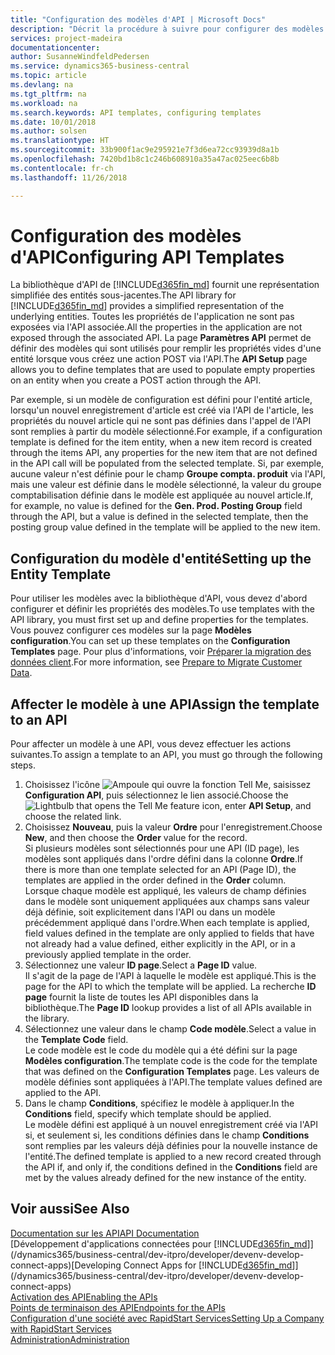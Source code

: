 ```yaml
---
title: "Configuration des modèles d'API | Microsoft Docs"
description: "Décrit la procédure à suivre pour configurer des modèles d'API pour Dynamics 365 Business Central."
services: project-madeira
documentationcenter: 
author: SusanneWindfeldPedersen
ms.service: dynamics365-business-central
ms.topic: article
ms.devlang: na
ms.tgt_pltfrm: na
ms.workload: na
ms.search.keywords: API templates, configuring templates
ms.date: 10/01/2018
ms.author: solsen
ms.translationtype: HT
ms.sourcegitcommit: 33b900f1ac9e295921e7f3d6ea72cc93939d8a1b
ms.openlocfilehash: 7420bd1b8c1c246b608910a35a47ac025eec6b8b
ms.contentlocale: fr-ch
ms.lasthandoff: 11/26/2018

---
```


# <a name="configuring-api-templates"></a><span data-ttu-id="4f800-103">Configuration des modèles d'API</span><span class="sxs-lookup"><span data-stu-id="4f800-103">Configuring API Templates</span></span>
<span data-ttu-id="4f800-104">La bibliothèque d'API de [!INCLUDE[d365fin_md](includes/d365fin_md.md)] fournit une représentation simplifiée des entités sous-jacentes.</span><span class="sxs-lookup"><span data-stu-id="4f800-104">The API library for [!INCLUDE[d365fin_md](includes/d365fin_md.md)] provides a simplified representation of the underlying entities.</span></span> <span data-ttu-id="4f800-105">Toutes les propriétés de l'application ne sont pas exposées via l'API associée.</span><span class="sxs-lookup"><span data-stu-id="4f800-105">All the properties in the application are not exposed through the associated API.</span></span> <span data-ttu-id="4f800-106">La page **Paramètres API** permet de définir des modèles qui sont utilisés pour remplir les propriétés vides d'une entité lorsque vous créez une action POST via l'API.</span><span class="sxs-lookup"><span data-stu-id="4f800-106">The **API Setup** page allows you to define templates that are used to populate empty properties on an entity when you create a POST action through the API.</span></span> 

<span data-ttu-id="4f800-107">Par exemple, si un modèle de configuration est défini pour l'entité article, lorsqu'un nouvel enregistrement d'article est créé via l'API de l'article, les propriétés du nouvel article qui ne sont pas définies dans l'appel de l'API sont remplies à partir du modèle sélectionné.</span><span class="sxs-lookup"><span data-stu-id="4f800-107">For example, if a configuration template is defined for the item entity, when a new item record is created through the items API, any properties for the new item that are not defined in the API call will be populated from the selected template.</span></span> <span data-ttu-id="4f800-108">Si, par exemple, aucune valeur n'est définie pour le champ **Groupe compta. produit** via l'API, mais une valeur est définie dans le modèle sélectionné, la valeur du groupe comptabilisation définie dans le modèle est appliquée au nouvel article.</span><span class="sxs-lookup"><span data-stu-id="4f800-108">If, for example, no value is defined for the **Gen. Prod. Posting Group** field through the API, but a value is defined in the selected template, then the posting group value defined in the template will be applied to the new item.</span></span> 

## <a name="setting-up-the-entity-template"></a><span data-ttu-id="4f800-109">Configuration du modèle d'entité</span><span class="sxs-lookup"><span data-stu-id="4f800-109">Setting up the Entity Template</span></span>
<span data-ttu-id="4f800-110">Pour utiliser les modèles avec la bibliothèque d'API, vous devez d'abord configurer et définir les propriétés des modèles.</span><span class="sxs-lookup"><span data-stu-id="4f800-110">To use templates with the API library, you must first set up and define properties for the templates.</span></span> <span data-ttu-id="4f800-111">Vous pouvez configurer ces modèles sur la page **Modèles configuration**.</span><span class="sxs-lookup"><span data-stu-id="4f800-111">You can set up these templates on the **Configuration Templates** page.</span></span> <span data-ttu-id="4f800-112">Pour plus d'informations, voir [Préparer la migration des données client](admin-use-templates-to-prepare-customer-data-for-migration.md).</span><span class="sxs-lookup"><span data-stu-id="4f800-112">For more information, see [Prepare to Migrate Customer Data](admin-use-templates-to-prepare-customer-data-for-migration.md).</span></span> 

## <a name="assign-the-template-to-an-api"></a><span data-ttu-id="4f800-113">Affecter le modèle à une API</span><span class="sxs-lookup"><span data-stu-id="4f800-113">Assign the template to an API</span></span>

<span data-ttu-id="4f800-114">Pour affecter un modèle à une API, vous devez effectuer les actions suivantes.</span><span class="sxs-lookup"><span data-stu-id="4f800-114">To assign a template to an API, you must go through the following steps.</span></span>

1. <span data-ttu-id="4f800-115">Choisissez l'icône ![Ampoule qui ouvre la fonction Tell Me](media/ui-search/search_small.png "Dites-moi ce que vous voulez faire"), saisissez **Configuration API**, puis sélectionnez le lien associé.</span><span class="sxs-lookup"><span data-stu-id="4f800-115">Choose the ![Lightbulb that opens the Tell Me feature](media/ui-search/search_small.png "Tell me what you want to do") icon, enter **API Setup**, and choose the related link.</span></span>
2. <span data-ttu-id="4f800-116">Choisissez **Nouveau**, puis la valeur **Ordre** pour l'enregistrement.</span><span class="sxs-lookup"><span data-stu-id="4f800-116">Choose **New**, and then choose the **Order** value for the record.</span></span>  
<span data-ttu-id="4f800-117">Si plusieurs modèles sont sélectionnés pour une API (ID page), les modèles sont appliqués dans l'ordre défini dans la colonne **Ordre**.</span><span class="sxs-lookup"><span data-stu-id="4f800-117">If there is more than one template selected for an API (Page ID), the templates are applied in the order defined in the **Order** column.</span></span>   
<span data-ttu-id="4f800-118">Lorsque chaque modèle est appliqué, les valeurs de champ définies dans le modèle sont uniquement appliquées aux champs sans valeur déjà définie, soit explicitement dans l'API ou dans un modèle précédemment appliqué dans l'ordre.</span><span class="sxs-lookup"><span data-stu-id="4f800-118">When each template is applied, field values defined in the template are only applied to fields that have not already had a value defined, either explicitly in the API, or in a previously applied template in the order.</span></span> 
3. <span data-ttu-id="4f800-119">Sélectionnez une valeur **ID page**.</span><span class="sxs-lookup"><span data-stu-id="4f800-119">Select a **Page ID** value.</span></span>  
<span data-ttu-id="4f800-120">Il s'agit de la page de l'API à laquelle le modèle est appliqué.</span><span class="sxs-lookup"><span data-stu-id="4f800-120">This is the page for the API to which the template will be applied.</span></span> <span data-ttu-id="4f800-121">La recherche **ID page** fournit la liste de toutes les API disponibles dans la bibliothèque.</span><span class="sxs-lookup"><span data-stu-id="4f800-121">The **Page ID** lookup provides a list of all APIs available in the library.</span></span>
4. <span data-ttu-id="4f800-122">Sélectionnez une valeur dans le champ **Code modèle**.</span><span class="sxs-lookup"><span data-stu-id="4f800-122">Select a value in the **Template Code** field.</span></span>  
<span data-ttu-id="4f800-123">Le code modèle est le code du modèle qui a été défini sur la page **Modèles configuration**.</span><span class="sxs-lookup"><span data-stu-id="4f800-123">The template code is the code for the template that was defined on the **Configuration Templates** page.</span></span> <span data-ttu-id="4f800-124">Les valeurs de modèle définies sont appliquées à l'API.</span><span class="sxs-lookup"><span data-stu-id="4f800-124">The template values defined are applied to the API.</span></span> 
5. <span data-ttu-id="4f800-125">Dans le champ **Conditions**, spécifiez le modèle à appliquer.</span><span class="sxs-lookup"><span data-stu-id="4f800-125">In the **Conditions** field, specify which template should be applied.</span></span>  
<span data-ttu-id="4f800-126">Le modèle défini est appliqué à un nouvel enregistrement créé via l'API si, et seulement si, les conditions définies dans le champ **Conditions** sont remplies par les valeurs déjà définies pour la nouvelle instance de l'entité.</span><span class="sxs-lookup"><span data-stu-id="4f800-126">The defined template is applied to a new record created through the API if, and only if, the conditions defined in the **Conditions** field are met by the values already defined for the new instance of the entity.</span></span>

## <a name="see-also"></a><span data-ttu-id="4f800-127">Voir aussi</span><span class="sxs-lookup"><span data-stu-id="4f800-127">See Also</span></span>
[<span data-ttu-id="4f800-128">Documentation sur les API</span><span class="sxs-lookup"><span data-stu-id="4f800-128">API Documentation</span></span>](/dynamics-nav/fin-graph)  
<span data-ttu-id="4f800-129">[Développement d'applications connectées pour [!INCLUDE[d365fin_md](includes/d365fin_md.md)]](/dynamics365/business-central/dev-itpro/developer/devenv-develop-connect-apps)</span><span class="sxs-lookup"><span data-stu-id="4f800-129">[Developing Connect Apps for [!INCLUDE[d365fin_md](includes/d365fin_md.md)]](/dynamics365/business-central/dev-itpro/developer/devenv-develop-connect-apps)</span></span>  
[<span data-ttu-id="4f800-130">Activation des API</span><span class="sxs-lookup"><span data-stu-id="4f800-130">Enabling the APIs</span></span>](/dynamics-nav/enabling-apis-for-dynamics-nav)  
[<span data-ttu-id="4f800-131">Points de terminaison des API</span><span class="sxs-lookup"><span data-stu-id="4f800-131">Endpoints for the APIs</span></span>](/dynamics-nav/endpoints-apis-for-dynamics)  
[<span data-ttu-id="4f800-132">Configuration d'une société avec RapidStart Services</span><span class="sxs-lookup"><span data-stu-id="4f800-132">Setting Up a Company with RapidStart Services</span></span>](admin-set-up-a-company-with-rapidstart.md)  
[<span data-ttu-id="4f800-133">Administration</span><span class="sxs-lookup"><span data-stu-id="4f800-133">Administration</span></span>](admin-setup-and-administration.md)
